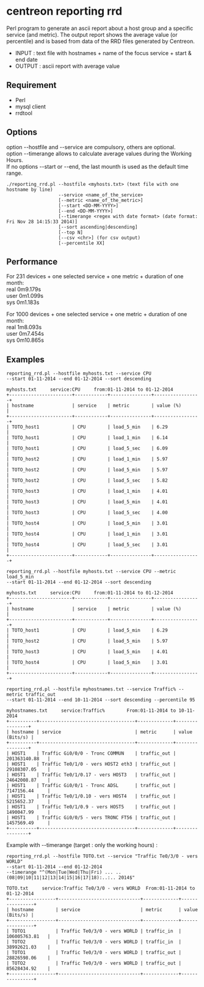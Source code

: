 # centreon reporting rrd

Perl program to generate an ascii report about a host group and a specific service (and metric).
The output report shows the average value (or percentile) and is based from data of the RRD files generated by Centreon.

  - INPUT : text file with hostnames + name of the focus service + start & end date
  - OUTPUT : ascii report with average value


## Requirement

  - Perl
  - mysql client
  - rrdtool

## Options
option --hostfile and --service are compulsory, others are optional. <br>
option --timerange allows to calculate average values during the Working Hours. <br>
If no options --start or --end, the last mounth is used as the default time range.

```erb
./reporting_rrd.pl --hostfile <myhosts.txt> (text file with one hostname by line)
                   --service <name_of_the_service>
                   [--metric <name_of_the_metric>]
                   [--start <DD-MM-YYYY>]
                   [--end <DD-MM-YYYY>]
                   [--timerange <regex with date format> (date format: Fri Nov 28 14:15:33 2014)]
                   [--sort ascending|descending]
                   [--top N]
                   [--csv <chr>] (for csv output)
                   [--percentile XX]
```
## Performance

For 231 devices + one selected service + one metric + duration of one month: <br>
real    0m9.179s <br>
user    0m1.099s <br>
sys     0m1.183s <br>

For 1000 devices + one selected service + one metric + duration of one month: <br>
real    1m8.093s <br>
user    0m7.454s <br>
sys     0m10.865s <br>

## Examples 

```erb
reporting_rrd.pl --hostfile myhosts.txt --service CPU
--start 01-11-2014 --end 01-12-2014 --sort descending

myhosts.txt     service:CPU     from:01-11-2014 to 01-12-2014
+-----------------------+------------+---------------+-----------------+
| hostname              | service    | metric        | value (%)       |
+-----------------------+------------+---------------+-----------------+
| TOTO_host1            | CPU        | load_5_min    | 6.29            |
| TOTO_host1            | CPU        | load_1_min    | 6.14            |
| TOTO_host1            | CPU        | load_5_sec    | 6.09            |
| TOTO_host2            | CPU        | load_1_min    | 5.97            |
| TOTO_host2            | CPU        | load_5_min    | 5.97            |
| TOTO_host2            | CPU        | load_5_sec    | 5.82            |
| TOTO_host3            | CPU        | load_1_min    | 4.01            |
| TOTO_host3            | CPU        | load_5_min    | 4.01            |
| TOTO_host3            | CPU        | load_5_sec    | 4.00            |
| TOTO_host4            | CPU        | load_5_min    | 3.01            |
| TOTO_host4            | CPU        | load_1_min    | 3.01            |
| TOTO_host4            | CPU        | load_5_sec    | 3.01            |
+-----------------------+------------+---------------+-----------------+
```

```erb
reporting_rrd.pl --hostfile myhosts.txt --service CPU --metric load_5_min
--start 01-11-2014 --end 01-12-2014 --sort descending

myhosts.txt     service:CPU     from:01-11-2014 to 01-12-2014
+-----------------------+------------+---------------+-----------------+
| hostname              | service    | metric        | value (%)       |
+-----------------------+------------+---------------+-----------------+
| TOTO_host1            | CPU        | load_5_min    | 6.29            |
| TOTO_host2            | CPU        | load_5_min    | 5.97            |
| TOTO_host3            | CPU        | load_5_min    | 4.01            |
| TOTO_host4            | CPU        | load_5_min    | 3.01            |
+-----------------------+------------+---------------+-----------------+
```

```erb
reporting_rrd.pl --hostfile myhostnames.txt --service Traffic% --metric traffic_out
--start 01-11-2014 --end 10-11-2014 --sort descending --percentile 95
           
myhostnames.txt     service:Traffic%        From:01-11-2014 to 10-11-2014
+----------+-----------------------------------+-------------+----------------+
| hostname | service                           | metric      | value (Bits/s) |
+----------+-----------------------------------+-------------+----------------+
| HOST1    | Traffic Gi0/0/0 - Tronc COMMUN    | traffic_out | 201363140.88   |
| HOST1    | Traffic Te0/1/0 - vers HOST2 eth3 | traffic_out | 29108307.05    |
| HOST1    | Traffic Te0/1/0.17 - vers HOST3   | traffic_out | 24642008.87    |
| HOST1    | Traffic Gi0/0/1 - Tronc ADSL      | traffic_out | 7147156.44     |
| HOST1    | Traffic Te0/1/0.10 - vers HOST4   | traffic_out | 5215652.37     |
| HOST1    | Traffic Te0/1/0.9 - vers HOST5    | traffic_out | 1490047.99     |
| HOST1    | Traffic Gi0/0/5 - vers TRONC FT56 | traffic_out | 1457569.49     |
+----------+-----------------------------------+-------------+----------------+
```
Example with --timerange (target : only the working hours) :

```erb
reporting_rrd.pl --hostfile TOTO.txt --service "Traffic Te0/3/0 - vers WORLD"
--start 01-11-2014 --end 01-12-2014
--timerange "^(Mon|Tue|Wed|Thu|Fri) ... .. (08|09|10|11|12|13|14|15|16|17|18):..:.. 2014$"

TOTO.txt     service:Traffic Te0/3/0 - vers WORLD  From:01-11-2014 to 01-12-2014
+-----------------+------------------------------+-------------+----------------+
| hostname        | service                      | metric      | value (Bits/s) |
+-----------------+------------------------------+-------------+----------------+
| TOTO1           | Traffic Te0/3/0 - vers WORLD | traffic_in  | 106005763.81   |
| TOTO2           | Traffic Te0/3/0 - vers WORLD | traffic_in  | 38992621.03    |
| TOTO1           | Traffic Te0/3/0 - vers WORLD | traffic_out | 28826598.06    |
| TOTO2           | Traffic Te0/3/0 - vers WORLD | traffic_out | 85628434.92    |
+-----------------+------------------------------+-------------+----------------+

